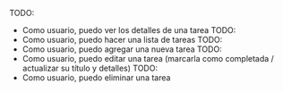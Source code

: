 TODO:
* Como usuario, puedo ver los detalles de una tarea
TODO:
* Como usuario, puedo hacer una lista de tareas
TODO:
* Como usuario, puedo agregar una nueva tarea
TODO:
* Como usuario, puedo editar una tarea (marcarla como completada / actualizar su título y detalles)
TODO:
* Como usuario, puedo eliminar una tarea
